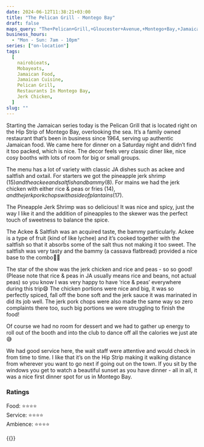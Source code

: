 ```yaml
---
date: 2024-06-12T11:38:21+03:00
title: "The Pelican Grill - Montego Bay"
draft: false
maps_query: "The+Pelican+Grill,+Gloucester+Avenue,+Montego+Bay,+Jamaica"
business_hours:
  - "Mon - Sun: 7am - 10pm"
series: ["on-location"]
tags:
  [
    nairobieats,
    Mobayeats,
    Jamaican Food,
    Jamaican Cuisine,
    Pelican Grill,
    Restaurants In Montego Bay,
    Jerk Chicken,
  ]
slug: ""
---
```


Starting the Jamaican series today is the Pelican Grill that is located right on the Hip Strip of Montego Bay, overlooking the sea. It’s a family owned restaurant that’s been in business since 1964, serving up authentic Jamaican food. We came here for dinner on a Saturday night and didn’t find it too packed, which is nice. The decor feels very classic diner like, nice cosy booths with lots of room for big or small groups.

The menu has a lot of variety with classic JA dishes such as ackee and saltfish and oxtail. For starters we got the pineapple jerk shrimp ($15) and the ackee and saltfish and bammy ($8). For mains we had the jerk chicken with either rice & peas or fries ($14), and the jerk pork chops with a side of plantains ($17).

The Pineapple Jerk Shrimp was so delicious! It was nice and spicy, just the way I like it and the addition of pineapples to the skewer was the perfect touch of sweetness to balance the spice.

The Ackee & Saltfish was an acquired taste, the bammy particularly. Ackee is a type of fruit (kind of like lychee) and it’s cooked together with the saltfish so that it absorbs some of the salt thus not making it too sweet. The saltfish was very tasty and the bammy (a cassava flatbread) provided a nice base to the combo👌🏾

The star of the show was the jerk chicken and rice and peas - so so good! (Please note that rice & peas in JA usually means rice and beans, not actual peas) so you know I was very happy to have ‘rice & peas’ everywhere during this trip😄 The chicken portions were nice and big, it was so perfectly spiced, fall off the bone soft and the jerk sauce it was marinated in did its job well. The jerk pork chops were also made the same way so zero complaints there too, such big portions we were struggling to finish the food!

Of course we had no room for dessert and we had to gather up energy to roll out of the booth and into the club to dance off all the calories we just ate😅

We had good service here, the wait staff were attentive and would check in from time to time. I like that it’s on the Hip Strip making it walking distance from wherever you want to go next if going out on the town. If you sit by the windows you get to watch a beautiful sunset as you have dinner - all in all, it was a nice first dinner spot for us in Montego Bay.

### Ratings

Food: ⭐️⭐️⭐️⭐️<br>
Service: ⭐️⭐️⭐️⭐️<br>
Ambience: ⭐️⭐️⭐️⭐️<br>

{{<remote-image-gallery key="pelican-grill">}}
